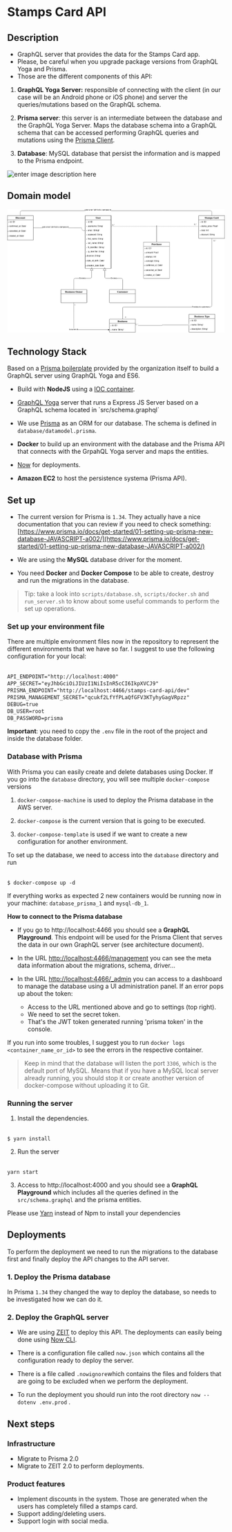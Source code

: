 # Stamps Card API

## Description

- GraphQL server that provides the data for the Stamps Card app.
- Please, be careful when you upgrade package versions from GraphQL Yoga and Prisma.
- Those are the different components of this API:

1.  **GraphQL Yoga Server:** responsible of connecting with the client (in our case will be an Android phone or iOS phone) and server the queries/mutations based on the GraphQL schema.

2.  **Prisma server**: this server is an intermediate between the database and the GraphQL Yoga Server. Maps the database schema into a GraphQL schema that can be accessed performing GraphQL queries and mutations using the [Prisma Client](https://www.prisma.io/docs/prisma-client/).

3.  **Database**: MySQL database that persist the information and is mapped to the Prisma endpoint.

  

![enter image description here](https://miro.medium.com/max/1006/1*pkNbdH2AeUWOZbvxitMwzA.png)

## Domain model
![enter image description here](./documentation/class_diagram.png)


## Technology Stack

Based on a [Prisma boilerplate](https://github.com/graphql-boilerplates/node-graphql-server/tree/master/basic) provided by the organization itself to build a GraphQL server using GraphQL Yoga and ES6.

- Build with **NodeJS** using a [IOC container](https://github.com/jaredhanson/electrolyte).

-  [GraphQL Yoga]([https://github.com/prisma-labs/graphql-yoga](https://github.com/prisma-labs/graphql-yoga)) server that runs a Express JS Server based on a GraphQL schema located in `src/schema.graphql`

- We use [Prisma]([https://www.prisma.io/](https://www.prisma.io/)) as an ORM for our database. The schema is defined in `database/datamodel.prisma`.

-  **Docker** to build up an environment with the database and the Prisma API that connects with the GrpahQL Yoga server and maps the entities.

-  [Now]([https://zeit.co/docs](https://zeit.co/docs)) for deployments.

-  **Amazon EC2** to host the persistence systema (Prisma API).

  

## Set up

- The current version for Prisma is `1.34`. They actually have a nice documentation that you can review if you need to check something: [https://www.prisma.io/docs/get-started/01-setting-up-prisma-new-database-JAVASCRIPT-a002/](https://www.prisma.io/docs/get-started/01-setting-up-prisma-new-database-JAVASCRIPT-a002/)

- We are using the **MySQL** database driver for the moment.

- You need **Docker** and **Docker Compose** to be able to create, destroy and run the migrations in the database.

> Tip: take a look into `scripts/database.sh`, `scripts/docker.sh` and `run_server.sh` to know about some useful commands to perform the set up operations.

### Set up your environment file

There are multiple environment files now in the repository to represent the different environments that we have so far. I suggest to use the following configuration for your local:

```

API_ENDPOINT="http://localhost:4000"
APP_SECRET="eyJhbGciOiJIUzI1NiIsInR5cCI6IkpXVCJ9"
PRISMA_ENDPOINT="http://localhost:4466/stamps-card-api/dev"
PRISMA_MANAGEMENT_SECRET="qcukf2LfYfPLaQfGFV3KTyhyGagVRpzz"
DEBUG=true
DB_USER=root
DB_PASSWORD=prisma
```

**Important**: you need to copy the `.env` file in the root of the project and inside the database folder.
  

### Database with Prisma

  

With Prisma you can easily create and delete databases using Docker. If you go into the `database` directory, you will see multiple `docker-compose` versions

1.  `docker-compose-machine` is used to deploy the Prisma database in the AWS server.

2.  `docker-compose` is the current version that is going to be executed.

3.  `docker-compose-template` is used if we want to create a new configuration for another environment.

  

To set up the database, we need to access into the `database` directory and run

```

$ docker-compose up -d

```

If everything works as expected 2 new containers would be running now in your machine: `database_prisma_1` and `mysql-db_1`.

  

**How to connect to the Prisma database**

- If you go to http://localhost:4466 you should see a **GraphQL Playground**. This endpoint will be used for the Prisma Client that serves the data in our own GraphQL server (see architecture document).

- In the URL [http://localhost:4466/management](http://localhost:4466/management) you can see the meta data information about the migrations, schema, driver...

- In the URL [http://localhost:4466/_admin](http://localhost:4466/_admin) you can access to a dashboard to manage the database using a UI administration panel. If an error pops up about the token:

	 - Access to the URL mentioned above and go to settings (top right).
	 - We need to set the secret token.
	 - That's the JWT token generated running 'prisma token' in the console.


If you run into some troubles, I suggest you to run `docker logs <container_name_or_id>` to see the errors in the respective container.

> Keep in mind that the database will listen the port `3306`, which is the default port of MySQL. Means that if you have a MySQL local server already running, you should stop it or create another version of docker-compose without uploading it to Git.

### Running the server

1. Install the dependencies.

```$bash

$ yarn install

```

2. Run the server

```$bash

yarn start

```

  

3. Access to http://localhost:4000 and you should see a **GraphQL Playground** which includes all the queries defined in the `src/schema.graphql` and the prisma entities.

  

Please use [Yarn](https://yarnpkg.com/lang/en/) instead of Npm to install your dependencies

  

## Deployments

To perform the deployment we need to run the migrations to the database first and finally deploy the API changes to the API server.

### 1. Deploy the Prisma database

In Prisma `1.34` they changed the way to deploy the database, so needs to be investigated how we can do it.

  

### 2. Deploy the GraphQL server

- We are using [ZEIT](https://zeit.co/dashboard) to deploy this API. The deployments can easily being done using [Now CLI](https://zeit.co/download).

- There is a configuration file called `now.json` which contains all the configuration ready to deploy the server.

- There is a file called `.nowignore`which contains the files and folders that are going to be excluded when we perform the deployment.

- To run the deployment you should run into the root directory `now --dotenv .env.prod` .

  

## Next steps

### Infrastructure
- Migrate to Prisma 2.0
- Migrate to ZEIT 2.0 to perform deployments.

### Product features
- Implement discounts in the system. Those are generated when the users has completely filled a stamps card.
- Support adding/deleting users.
- Support login with social media.